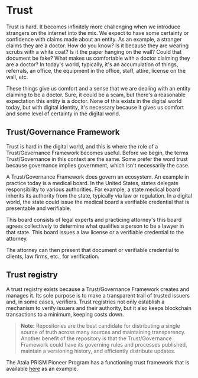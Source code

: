 # Trust

Trust is hard. It becomes infinitely more challenging when we introduce strangers on the internet into the mix. We expect to have some certainty or confidence with claims made about an entity. As an example, a stranger claims they are a doctor. How do you know? Is it because they are wearing scrubs with a white coat? Is it the paper hanging on the wall? Could that document be fake? What makes us comfortable with a doctor claiming they are a doctor? In today's world, typically, it's an accumulation of things, referrals, an office, the equipment in the office, staff, attire, license on the wall, etc.

These things give us comfort and a sense that we are dealing with an entity claiming to be a doctor. Sure, it could be a scam, but there's a reasonable expectation this entity is a doctor. None of this exists in the digital world today, but with digital identity, it's necessary because it gives us comfort and some level of certainty in the digital world.

## Trust/Governance Framework

Trust is hard in the digital world, and this is where the role of a Trust/Governance Framework becomes useful. Before we begin, the terms Trust/Governance in this context are the same. Some prefer the word trust because governance implies government, which isn't necessarily the case.

A Trust/Governance Framework does govern an ecosystem. An example in practice today is a medical board. In the United States, states delegate responsibility to various authorities. For example, a state medical board inherits its authority from the state, typically via law or regulation. In a digital world, the state could issue the medical board a verifiable credential that is presentable and verifiable.

This board consists of legal experts and practicing attorney's this board agrees collectively to determine what qualifies a person to be a lawyer in that state. This board issues a law license or a verifiable credential to the attorney. 

The attorney can then present that document or verifiable credential to clients, law firms, etc., for verification.

## Trust registry

A trust registry exists because a Trust/Governance Framework creates and manages it. Its sole purpose is to make a transparent trail of trusted issuers and, in some cases, verifiers. Trust registries not only establish a mechanism to verify issuers and their authority, but it also keeps blockchain transactions to a minimum, keeping costs down.

> **Note:** Repositories are the best candidate for distributing a single source of truth across many sources and maintaining transparency. Another benefit of the repository is that the Trust/Governance Framework could have its governing rules and processes published, maintain a versioning history, and efficiently distribute updates.

The Atala PRISM Pioneer Program has a functioning trust framework that is available [here](https://github.com/AtalaPRISMTribe/PPPGF) as an example.

